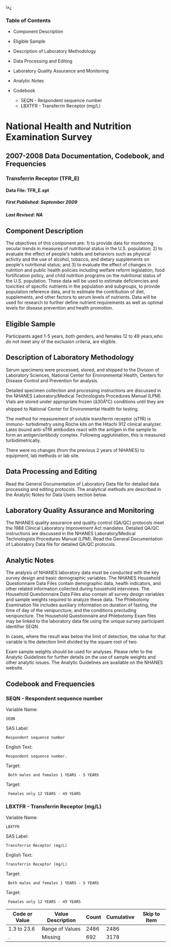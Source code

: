 ï»¿

### Table of Contents

  * Component Description
  * Eligible Sample
  * Description of Laboratory Methodology
  * Data Processing and Editing
  * Laboratory Quality Assurance and Monitoring
  * Analytic Notes
  * Codebook

    * SEQN - Respondent sequence number
    * LBXTFR - Transferrin Receptor (mg/L)

# National Health and Nutrition Examination Survey

## 2007-2008 Data Documentation, Codebook, and Frequencies

### Transferrin Receptor (TFR_E)

####  Data File: TFR_E.xpt

#####  First Published: September 2009

#####  Last Revised: NA

## Component Description

The objectives of this component are: 1) to provide data for monitoring
secular trends in measures of nutritional status in the U.S. population; 2) to
evaluate the effect of people's habits and behaviors such as physical activity
and the use of alcohol, tobacco, and dietary supplements on people's
nutritional status; and 3) to evaluate the effect of changes in nutrition and
public health policies including welfare reform legislation, food
fortification policy, and child nutrition programs on the nutritional status
of the U.S. population. These data will be used to estimate deficiencies and
toxicities of specific nutrients in the population and subgroups, to provide
population reference data, and to estimate the contribution of diet,
supplements, and other factors to serum levels of nutrients. Data will be used
for research to further define nutrient requirements as well as optimal levels
for disease prevention and health promotion.

## Eligible Sample

Participants aged 1-5 years, both genders, and females 12 to 49 years,who do
not meet any of the exclusion criteria, are eligible.

## Description of Laboratory Methodology

Serum specimens were processed, stored, and shipped to the Division of
Laboratory Sciences, National Center for Environmental Health, Centers for
Disease Control and Prevention for analysis.  
  
Detailed specimen collection and processing instructions are discussed in the
NHANES Laboratory/Medical Technologists Procedures Manual (LPM). Vials are
stored under appropriate frozen (â30Â°C) conditions until they are shipped
to National Center for Environmental Health for testing.

The method for measurement of soluble transferrin receptor (sTfR) is immuno-
turbidimetry using Roche kits on the Hitachi 912 clinical analyzer. Latex
bound anti-sTfR antibodies react with the antigen in the sample to form an
antigen/antibody complex. Following agglutination, this is measured
turbidimetrically.  
  
There were no changes (from the previous 2 years of NHANES) to equipment, lab
methods or lab site.

## Data Processing and Editing

Read the General Documentation of Laboratory Data file for detailed data
processing and editing protocols. The analytical methods are described in the
Analytic Notes for Data Users section below.

## Laboratory Quality Assurance and Monitoring

The NHANES quality assurance and quality control (QA/QC) protocols meet the
1988 Clinical Laboratory Improvement Act mandates. Detailed QA/QC instructions
are discussed in the NHANES Laboratory/Medical Technologists Procedures Manual
(LPM). Read the General Documentation of Laboratory Data file for detailed
QA/QC protocols.

## Analytic Notes

The analysis of NHANES laboratory data must be conducted with the key survey
design and basic demographic variables. The NHANES Household Questionnaire
Data Files contain demographic data, health indicators, and other related
information collected during household interviews. The Household Questionnaire
Data Files also contain all survey design variables and sample weights
required to analyze these data. The Phlebotomy Examination file includes
auxiliary information on duration of fasting, the time of day of the
venipuncture, and the conditions precluding venipuncture. The Household
Questionnaire and Phlebotomy Exam files may be linked to the laboratory data
file using the unique survey participant identifier SEQN.  
  
In cases, where the result was below the limit of detection, the value for
that variable is the detection limit divided by the square root of two.  
  
Exam sample weights should be used for analyses. Please refer to the Analytic
Guidelines for further details on the use of sample weights and other analytic
issues. The Analytic Guidelines are available on the NHANES website.

## Codebook and Frequencies

### SEQN - Respondent sequence number

Variable Name:

    SEQN
SAS Label:

    Respondent sequence number
English Text:

    Respondent sequence number.
Target:

     Both males and females 1 YEARS - 5 YEARS
Target:

     Females only 12 YEARS - 49 YEARS

### LBXTFR - Transferrin Receptor (mg/L)

Variable Name:

    LBXTFR
SAS Label:

    Transferrin Receptor (mg/L)
English Text:

    Transferrin Receptor (mg/L)
Target:

     Both males and females 1 YEARS - 5 YEARS
Target:

     Females only 12 YEARS - 49 YEARS
Code or Value | Value Description | Count | Cumulative | Skip to Item  
---|---|---|---|---  
1.3 to 23.6 | Range of Values | 2486 | 2486 |   
. | Missing | 692 | 3178 | 

